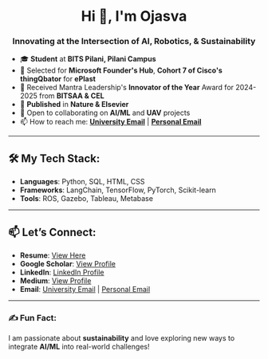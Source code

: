 <h1 align="center">Hi 👋, I'm Ojasva</h1>
<h3 align="center">Innovating at the Intersection of AI, Robotics, & Sustainability</h3>

<!--
<p align="center">
  <img src="https://user-images.githubusercontent.com/illustration.png" alt="Illustration" width="300"/>
</p>
-->

- 🎓 **Student** at **BITS Pilani, Pilani Campus**
- 🚀 Selected for **Microsoft Founder's Hub**, **Cohort 7 of Cisco's thingQbator** for **ePlast**
- 🚀 Received Mantra Leadership's **Innovator of the Year** Award for 2024-2025 from **BITSAA & CEL**
- 📜 **Published** in **Nature & Elsevier**
- 💼 Open to collaborating on **AI/ML** and **UAV** projects
- 📫 How to reach me: **[University Email](mailto:f20212378@pilani.bits-pilani.ac.in)** | **[Personal Email](mailto:ojasvagoyal9@gmail.com)**

---

## 🛠️ My Tech Stack:
- **Languages**: Python, SQL, HTML, CSS
- **Frameworks**: LangChain, TensorFlow, PyTorch, Scikit-learn
- **Tools**: ROS, Gazebo, Tableau, Metabase

---

## 📫 Let’s Connect:
- **Resume**: [View Here](https://drive.google.com/file/d/1rqfg05QSJ7JJemTij0UdQVcOP_5Q2EWz/view?usp=drive_link)
- **Google Scholar**: [View Profile](https://scholar.google.com/citations?user=PC6cUHYAAAAJ&hl)
- **LinkedIn**: [LinkedIn Profile](https://linkedin.com/in/ojasva-goyal-476422230/)
- **Medium**: [View Profile](https://medium.com/@ojasvagoyal9)
- **Email**: [University Email](mailto:f20212378@pilani.bits-pilani.ac.in) | [Personal Email](mailto:ojasvagoyal9@gmail.com)

---

### ✍️ Fun Fact:
I am passionate about **sustainability** and love exploring new ways to integrate **AI/ML** into real-world challenges!


<!--
# Hi there! 👋 Welcome to my GitHub

I'm Ojasva Goyal, a **Civil Engineering and Data Science student at BITS Pilani** with a passion for **AI/ML, UAV programming, and sustainability**. I love merging engineering principles with cutting-edge technologies to solve real-world problems.
My academic foundation, coupled with hands-on projects and research, has allowed me to explore diverse applications of AI and ML in fields such as agriculture, sustainability, and robotics.

---

## 🛠️ My Tech Stack:
- **Languages**: Python, SQL, HTML, CSS
- **Frameworks**: TensorFlow, PyTorch, Scikit-learn
- **Tools**: ROS, Gazebo, Tableau, Metabase

---

## 🏆 Achievements:
- Published research in **Scientific Reports** on agricultural diagnostics.
- Selected for **Microsoft Founders Hub** with **ePlast**.

---

## 📫 Let’s Connect:
- **Resume**: [View Here](#)
- **Google Scholar**: [View Profile](https://scholar.google.com/citations?user=PC6cUHYAAAAJ&hl)
- **LinkedIn**: [View Profile](https://linkedin.com/in/ojasva-goyal-476422230/)
- **Medium**: [View Profile](https://medium.com/@ojasvagoyal9)
- **Email**: [Your Email](mailto:ojasvagoyal9@gmail.com)

---

### 🌟 Fun Fact:
I’m committed to leveraging technology for a greener, more sustainable future!
-->

<!--
**Ojasva-Goyal/Ojasva-Goyal** is a ✨ _special_ ✨ repository because its `README.md` (this file) appears on your GitHub profile.

Here are some ideas to get you started:

- 🔭 I’m currently working on ...
- 🌱 I’m currently learning ...
- 👯 I’m looking to collaborate on ...
- 🤔 I’m looking for help with ...
- 💬 Ask me about ...
- 📫 How to reach me: ...
- 😄 Pronouns: ...
- ⚡ Fun fact: ...
-->
